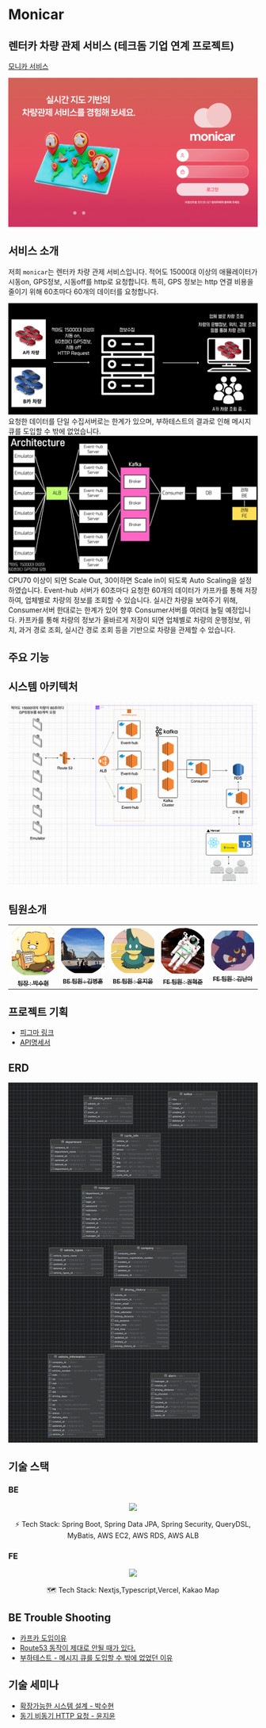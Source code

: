 # Monicar 

## 렌터카 차량 관제 서비스 (테크돔 기업 연계 프로젝트)
[모니카 서비스](www.monicar.store)

![login-page.png](img/login-page.png)

## 서비스 소개
저희 `monicar`는 렌터카 차량 관제 서비스입니다.
적어도 15000대 이상의 애뮬레이터가 시동on, GPS정보, 시동off를 http로 요청합니다.
특히, GPS 정보는 http 연결 비용을 줄이기 위해 60초마다 60개의 데이터를 요청합니다.

![흐름.png](img/흐름.png)
요청한 데이터를 단일 수집서버로는 한계가 있으며, 부하테스트의 결과로 인해 메시지 큐를 도입할 수 밖에 없었습니다.
![최종데이터흐름.png](img/최종데이터흐름.png)
CPU70 이상이 되면 Scale Out, 30이하면 Scale in이 되도록 Auto Scaling을 설정하였습니다.
Event-hub 서버가 60초마다 요청한 60개의 데이터가 카프카를 통해 저장하여, 업체별로 차량의 정보를 조회할 수 있습니다.
실시간 차량을 보여주기 위해, Consumer서버 한대로는 한계가 있어 향후 Consumer서버를 여러대 늘릴 예정입니다.
카프카를 통해 차량의 정보가 올바르게 저장이 되면 업체별로 차량의 운행정보, 위치, 과거 경로 조회, 실시간 경로 조회 등을 기반으로 차량을 관제할 수 있습니다.

## 주요 기능

## 시스템 아키텍처
![아키텍처.png](img/아키텍처.png)

## 팀원소개
<table>
  <tbody>
    <tr>
      <td align="center">
        <a href="https://github.com/Suxxxxhyun">
          <img src="img/수현.png" width="100px;" alt="팀장 프로필"/><br />
          <sub><b>팀장 : 박수현</b></sub>
        </a>
      </td>
      <td align="center">
        <a href="https://github.com/kbyunghoon">
          <img src="img/병훈.png" width="100px;" alt="BE 팀원 프로필"/><br />
          <sub><b>BE 팀원 : 김병훈</b></sub>
        </a>
      </td>
      <td align="center">
        <a href="https://github.com/tomatozil">
          <img src="img/지윤.png" width="100px;" alt="BE 팀원 프로필"/><br />
          <sub><b>BE 팀원 : 윤지윤</b></sub>
        </a>
      </td>
      <td align="center">
        <a href="https://github.com/red-dev-Mark">
          <img src="img/혁준.png" width="100px;" alt="FE 팀원 프로필"/><br />
          <sub><b>FE 팀원 : 권혁준</b></sub>
        </a>
      </td>
      <td align="center">
        <a href="https://github.com/nanafromjeju">
          <img src="img/난아.png" width="100px;" alt="FE 팀원 프로필"/><br />
          <sub><b>FE 팀원 : 김난아</b></sub>
        </a>
      </td>
    </tr>
  </tbody>
</table>




## 프로젝트 기획
- [피그마 링크]()
- [API명세서](https://www.notion.so/API-2651629b10674069b0500e3ea8aa1a0f?pvs=4)

## ERD
![ERD.png](img/ERD.png)

## 기술 스택
### BE
<p align="center">
  <a href="https://skillicons.dev">
    <img src="https://skillicons.dev/icons?i=github,docker,spring,java,kafka,aws,mysql,redis,elasticsearch" />
  </a>
</p>

<p align="center">
  ⚡ Tech Stack: Spring Boot, Spring Data JPA, Spring Security, QueryDSL, MyBatis, AWS EC2, AWS RDS, AWS ALB
</p>

### FE
<p align="center">
  <a href="https://skillicons.dev">
    <img src="https://skillicons.dev/icons?i=nextjs,typescript,vercel" />
  </a>
</p>

<p align="center">
  🗺️ Tech Stack: Nextjs,Typescript,Vercel, Kakao Map 
</p>

## BE Trouble Shooting
- [카프카 도입이유](img/Kafka도입이유.md)
- [Route53 동작이 제대로 안될 때가 있다.](https://github.com/Kernel360/blog/pull/131)
- [부하테스트 - 메시지 큐를 도입할 수 밖에 없었던 이유](img/부하테스트.md)

## 기술 세미나
- [확장가능한 시스템 설계 - 박수현](https://docs.google.com/presentation/d/179fQnnWuqpqkAJLTbvhTNh4YNEe4cjSUiS6bVxZVHAY/edit?usp=sharing)
- [동기 비동기 HTTP 요청 - 윤지윤](https://docs.google.com/presentation/d/1aIru1TdHdLZ956GhZVdg9CFyTxlelEdOxnKPFwaDa2M/edit?usp=sharing)



